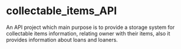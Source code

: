 # collectable_items_API
An API project which main purpose is to provide a storage system for collectable items information, relating owner with their items, also it provides information about loans and loaners.
